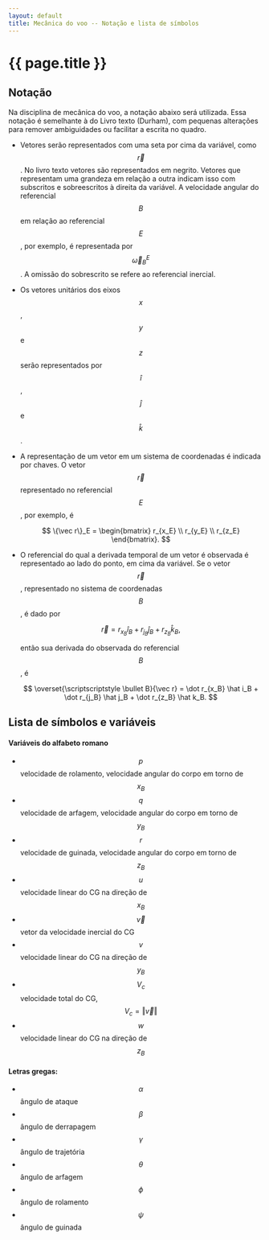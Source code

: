 ```yaml
---
layout: default
title: Mecânica do voo -- Notação e lista de símbolos
---
```


{{ page.title }}
================

Notação
-------

Na disciplina de mecânica do voo, a notação abaixo será utilizada.
Essa notação é semelhante à do Livro texto (Durham), com pequenas alterações
para remover ambiguidades ou facilitar a escrita no quadro.

* Vetores serão representados com uma seta por cima da variável, como
  $$\vec r$$. No livro texto vetores são representados em negrito. Vetores
  que representam uma grandeza em relação a outra indicam isso com subscritos e
  sobreescritos à direita da variável. A velocidade angular do referencial
  $$B$$ em relação ao referencial $$E$$, por exemplo, é representada por
  $$\vec \omega_B^E$$. A omissão do sobrescrito se refere ao referencial
  inercial.

* Os vetores unitários dos eixos $$x$$, $$y$$ e $$z$$ serão representados
  por $$\hat i$$, $$\hat j$$ e $$\hat k$$.

* A representação de um vetor em um sistema de coordenadas é indicada por
  chaves. O vetor $$\vec r$$ representado no referencial $$E$$, por exemplo, é

  $$
  \{\vec r\}_E = \begin{bmatrix} r_{x_E} \\ r_{y_E} \\ r_{z_E} \end{bmatrix}.
  $$

* O referencial do qual a derivada temporal de um vetor é observada é
  representado ao lado do ponto, em cima da variável. Se o vetor $$\vec r$$,
  representado no sistema de coordenadas $$B$$, é dado por

  $$\vec r = r_{x_B} \hat i_B + r_{j_B} \hat j_B + r_{z_B} \hat k_B,$$

  então sua derivada do observada do referencial $$B$$, é 
  
  $$
  \overset{\scriptscriptstyle \bullet B}{\vec r} =
  \dot r_{x_B} \hat i_B + \dot r_{j_B} \hat j_B + \dot r_{z_B} \hat k_B.
  $$


Lista de símbolos e variáveis
-----------------------------

#### Variáveis do alfabeto romano

* $$p$$ velocidade de rolamento, velocidade angular do corpo em torno de $$x_B$$
* $$q$$ velocidade de arfagem, velocidade angular do corpo em torno de $$y_B$$
* $$r$$ velocidade de guinada, velocidade angular do corpo em torno de $$z_B$$
* $$u$$ velocidade linear do CG na direção de $$x_B$$
* $$\vec v$$ vetor da velocidade inercial do CG
* $$v$$ velocidade linear do CG na direção de $$y_B$$
* $$V_c$$ velocidade total do CG, $$V_c = \Vert \vec v \Vert$$
* $$w$$ velocidade linear do CG na direção de $$z_B$$

#### Letras gregas:

* $$\alpha$$ ângulo de ataque
* $$\beta$$ ângulo de derrapagem
* $$\gamma$$ ângulo de trajetória
* $$\theta$$ ângulo de arfagem
* $$\phi$$ ângulo de rolamento
* $$\psi$$ ângulo de guinada



